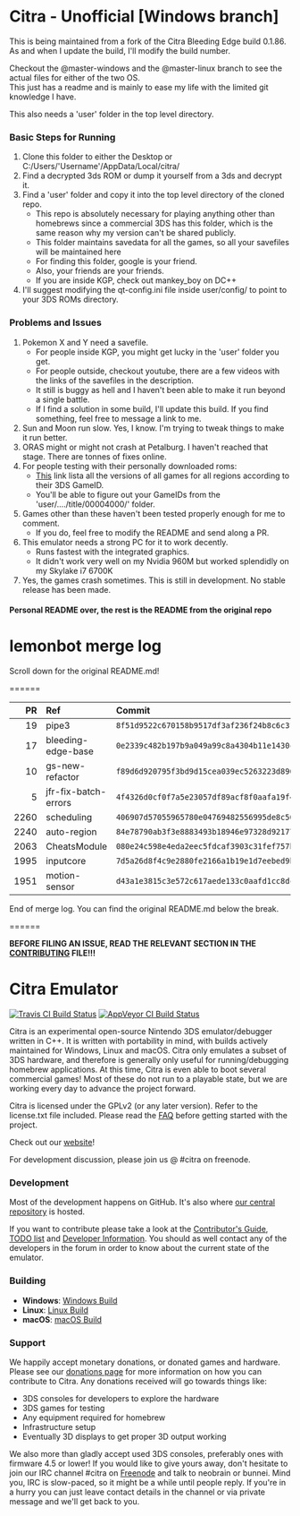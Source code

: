 # Citra - Unofficial [Windows branch]

This is being maintained from a fork of the Citra Bleeding Edge build 0.1.86.  
As and when I update the build, I'll modify the build number.

Checkout the @master-windows and the @master-linux branch to see the actual files for either of the two OS.  
This just has a readme and is mainly to ease my life with the limited git knowledge I have.  

This also needs a 'user' folder in the top level directory.

### Basic Steps for Running

1. Clone this folder to either the Desktop or C:/Users/'Username'/AppData/Local/citra/
2. Find a decrypted 3ds ROM or dump it yourself from a 3ds and decrypt it.
3. Find a 'user' folder and copy it into the top level directory of the cloned repo.
    - This repo is absolutely necessary for playing anything other than homebrews since a commercial 3DS has this folder, which is the same reason why my version can't be shared publicly.
    - This folder maintains savedata for all the games, so all your savefiles will be maintained here
    - For finding this folder, google is your friend.
    - Also, your friends are your friends.
    - If you are inside KGP, check out mankey_boy on DC++
4. I'll suggest modifying the qt-config.ini file inside user/config/ to point to your 3DS ROMs directory.

### Problems and Issues

1. Pokemon X and Y need a savefile.
    - For people inside KGP, you might get lucky in the 'user' folder you get.
    - For people outside, checkout youtube, there are a few videos with the links of the savefiles in the description.
    - It still is buggy as hell and I haven't been able to make it run beyond a single battle.
    - If I find a solution in some build, I'll update this build. If you find something, feel free to message a link to me.
2.  Sun and Moon run slow. Yes, I know. I'm trying to tweak things to make it run better.
3.  ORAS might or might not crash at Petalburg. I haven't reached that stage. There are tonnes of fixes online.
4.  For people testing with their personally downloaded roms: 
    - [This](http://www.3dsdb.com/) link lista all the versions of all games for all regions according to their 3DS GameID. 
    - You'll be able to figure out your GameIDs from the 'user/..../title/00004000/' folder.
5.  Games other than these haven't been tested properly enough for me to comment.
    - If you do, feel free to modify the README and send along a PR.
6. This emulator needs a strong PC for it to work decently. 
    - Runs fastest with the integrated graphics. 
    - It didn't work very well on my Nvidia 960M but worked splendidly on my Skylake i7 6700K
7.  Yes, the games crash sometimes. This is still in development. No stable release has been made.

#### Personal README over, the rest is the README from the original repo

# lemonbot merge log

Scroll down for the original README.md!

======

|   PR | Ref                  | Commit                                     | Author      | Status   |
|-----:|:---------------------|:-------------------------------------------|:------------|:---------|
|   19 | pipe3                | `8f51d9522c670158b9517df3af236f24b8c6c31f` | MerryMage   | Merged   |
|   17 | bleeding-edge-base   | `0e2339c482b197b9a049a99c8a4304b11e1430c0` | jroweboy    | Merged   |
|   10 | gs-new-refactor      | `f89d6d920795f3bd9d15cea039ec5263223d8960` | JayFoxRox   | Merged   |
|    5 | jfr-fix-batch-errors | `4f4326d0cf0f7a5e23057df89acf8f0aafa19f41` | jroweboy    | Merged   |
| 2260 | scheduling           | `406907d57055965780e04769482556995de8c50a` | Subv        | Merged   |
| 2240 | auto-region          | `84e78790ab3f3e8883493b18946e97328d921774` | wwylele     | Merged   |
| 2063 | CheatsModule         | `080e24c598e4eda2eec5fdcaf3903c31fef757b0` | makotech222 | Merged   |
| 1995 | inputcore            | `7d5a26d8f4c9e2880fe2166a1b19e1d7eebed9b1` | makotech222 | Failed   |
| 1951 | motion-sensor        | `d43a1e3815c3e572c617aede133c0aafd1cc8dc0` | wwylele     | Merged   |

End of merge log. You can find the original README.md below the break.

======

**BEFORE FILING AN ISSUE, READ THE RELEVANT SECTION IN THE [CONTRIBUTING](https://github.com/citra-emu/citra/blob/master/CONTRIBUTING.md#reporting-issues) FILE!!!**

Citra Emulator
==============
[![Travis CI Build Status](https://travis-ci.org/citra-emu/citra.svg?branch=master)](https://travis-ci.org/citra-emu/citra)
[![AppVeyor CI Build Status](https://ci.appveyor.com/api/projects/status/sdf1o4kh3g1e68m9?svg=true)](https://ci.appveyor.com/project/bunnei/citra)

Citra is an experimental open-source Nintendo 3DS emulator/debugger written in C++. It is written with portability in mind, with builds actively maintained for Windows, Linux and macOS. Citra only emulates a subset of 3DS hardware, and therefore is generally only useful for running/debugging homebrew applications. At this time, Citra is even able to boot several commercial games! Most of these do not run to a playable state, but we are working every day to advance the project forward.

Citra is licensed under the GPLv2 (or any later version). Refer to the license.txt file included. Please read the [FAQ](https://github.com/citra-emu/citra/wiki/FAQ) before getting started with the project.

Check out our [website](https://citra-emu.org/)!

For development discussion, please join us @ #citra on freenode.

### Development

Most of the development happens on GitHub. It's also where [our central repository](https://github.com/citra-emu/citra) is hosted.

If you want to contribute please take a look at the [Contributor's Guide](CONTRIBUTING.md), [TODO list](https://docs.google.com/document/d/1SWIop0uBI9IW8VGg97TAtoT_CHNoP42FzYmvG1F4QDA) and [Developer Information](https://github.com/citra-emu/citra/wiki/Developer-Information). You should as well contact any of the developers in the forum in order to know about the current state of the emulator.

### Building

* __Windows__: [Windows Build](https://github.com/citra-emu/citra/wiki/Building-For-Windows)
* __Linux__: [Linux Build](https://github.com/citra-emu/citra/wiki/Building-For-Linux)
* __macOS__: [macOS Build](https://github.com/citra-emu/citra/wiki/Building-for-macOS)


### Support
We happily accept monetary donations, or donated games and hardware. Please see our [donations page](https://citra-emu.org/page/donate) for more information on how you can contribute to Citra. Any donations received will go towards things like:
* 3DS consoles for developers to explore the hardware
* 3DS games for testing
* Any equipment required for homebrew
* Infrastructure setup
* Eventually 3D displays to get proper 3D output working

We also more than gladly accept used 3DS consoles, preferably ones with firmware 4.5 or lower! If you would like to give yours away, don't hesitate to join our IRC channel #citra on [Freenode](http://webchat.freenode.net/?channels=citra) and talk to neobrain or bunnei. Mind you, IRC is slow-paced, so it might be a while until people reply. If you're in a hurry you can just leave contact details in the channel or via private message and we'll get back to you.
